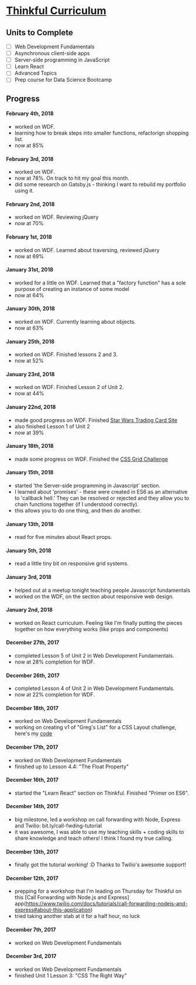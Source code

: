 # [Thinkful Curriculum](https://www.thinkful.com/)  

## Units to Complete
- [ ] Web Development Fundamentals
- [ ] Asynchronous client-side apps
- [ ] Server-side programming in JavaScript
- [ ] Learn React
- [ ] Advanced Topics
- [ ] Prep course for Data Science Bootcamp

## Progress
#### February 4th, 2018
- worked on WDF.
- learning how to break steps into smaller functions, refactorign shopping list.
- now at 85%

#### February 3rd, 2018
- worked on WDF.
- now at 78%. On track to hit my goal this month.
- did some research on Gatsby.js - thinking I want to rebuild my portfolio using it. 

#### February 2nd, 2018
- worked on WDF. Reviewing jQuery
- now at 70%

#### February 1st, 2018
- worked on WDF. Learned about traversing, reviewed jQuery
- now at 69%

#### January 31st, 2018
- worked for a little on WDF. Learned that a "factory function" has a sole purpose of creating an instance of some model
- now at 64%

#### January 30th, 2018
- worked on WDF. Currently learning about objects.
- now at 63%

#### January 25th, 2018
- worked on WDF. Finished lessons 2 and 3.
- now at 52%

#### January 23rd, 2018
- worked on WDF. Finished Lesson 2 of Unit 2. 
- now at 44%

#### January 22nd, 2018
- made good progress on WDF. Finished [Star Wars Trading Card Site](https://github.com/jjprevite/star-wars-trading-card-site)
- also finished Lesson 1 of Unit 2
- now at 39% 

#### January 18th, 2018
- made some progress on WDF. Finished the [CSS Grid Challenge](https://repl.it/@jprevite/CSS-responsive-grid-challenge)

#### January 15th, 2018
- started 'the Server-side programming in Javascript' section.
- I learned about 'promises' - these were created in ES6 as an alternative to 'callback hell.' They can be resolved or rejected and they allow you to chain functions together (if I understood correctly).
- this allows you to do one thing, and then do another.

#### January 13th, 2018
- read for five minutes about React props.

#### January 5th, 2018
- read a little tiny bit on responsive grid systems.

#### January 3rd, 2018
- helped out at a meetup tonight teaching people Javascript fundamentals
- worked on the WDF, on the section about responsive web design. 

#### January 2nd, 2018
- worked on React curriculum. Feeling like I'm finally putting the pieces together on how everything works (like props and components)

#### December 27th, 2017
- completed Lesson 5 of Unit 2 in Web Development Fundamentals.
- now at 28% completion for WDF.

#### December 26th, 2017
- completed Lesson 4 of Unit 2 in Web Development Fundamentals.
- now at 22% completion for WDF.

#### December 18th, 2017
- worked on Web Development Fundamentals
- working on creating v1 of "Greg's List" for a CSS Layout challenge, here's my [code](https://repl.it/@jprevite/CSSLayoutExamples)

#### December 17th, 2017
- worked on Web Development Fundamentals
- finished up to Lesson 4.4: "The Float Property"

#### December 16th, 2017
- started the "Learn React" section on Thinkful. Finished "Primer on ES6".

#### December 14th, 2017
- big milestone, led a workshop on call forwarding with Node, Express and Twilio: bit.ly/call-fwding-tutorial
- it was awesome, I was able to use my teaching skills + coding skills to share knowledge and teach others! I think I found my true calling. 

#### December 13th, 2017
- finally got the tutorial working! :D Thanks to Twilio's awesome support!

#### December 12th, 2017
- prepping for a workshop that I'm leading on Thursday for Thinkful on this [Call Forwarding with Node.js and Express] app(https://www.twilio.com/docs/tutorials/call-forwarding-nodejs-and-express#about-this-application)
- tried taking another stab at it for a half hour, no luck

#### December 7th, 2017
- worked on Web Development Fundamentals

#### December 3rd, 2017
- worked on Web Development Fundamentals
- finished Unit 1 Lesson 3: "CSS The Right Way"
